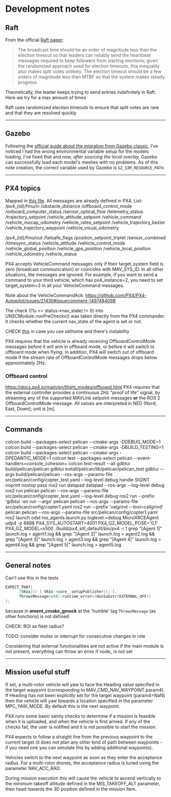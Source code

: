 # Development notes
## Raft
From the official [Raft paper](https://raft.github.io/raft.pdf):
> The broadcast time should be an order of magnitude less than the election timeout so that leaders can
> reliably send the heartbeat messages required to keep followers from starting elections; given the randomized approach
> used for election timeouts, this inequality also makes split votes unlikely. The election timeout should be
> a few orders of magnitude less than MTBF so that the system makes steady progress

Theoretically, the leader keeps trying to send entries indefinitely in Raft. Here we try for a max amount of times

Raft uses randomized election timeouts to ensure that split votes are rare and that they are resolved quickly

---
## Gazebo
Following the [official guide about the migration from Gazebo classic](https://github.com/gazebosim/gz-sim/blob/gz-sim7/tutorials/migration_sdf.md#path-relative-to-an-environment-variable), I've noticed I had the wrong environmental variable setup for the models loading. I've fixed that and now, *after sourcing the local overlay,* Gazebo can successfully load each model's meshes with no problems.
As of this note creation, the correct variable used by Gazebo is `GZ_SIM_RESOURCE_PATH`.

---
## PX4 topics

Mapped in [this file](https://github.com/PX4/PX4-Autopilot/blob/main/src/modules/uxrce_dds_client/dds_topics.yaml).
All messages are already defined in PX4.
List:
/px4_{id}/fmu/in
    /obstacle_distance
    /offboard_control_mode
    /onboard_computer_status
    /sensor_optical_flow
    /telemetry_status
    /trajectory_setpoint
    /vehicle_attitude_setpoint
        /vehicle_command
    /vehicle_mocap_odometry
    /vehicle_rates_setpoint
    /vehicle_trajectory_bezier
    /vehicle_trajectory_waypoint
    /vehicle_visual_odometry

/px4_{id}/fmu/out
            /failsafe_flags
    /position_setpoint_triplet
    /sensor_combined
    /timesync_status
            /vehicle_attitude
        /vehicle_control_mode
        /vehicle_global_position
            /vehicle_gps_position
        /vehicle_local_position
        /vehicle_odometry
        /vehicle_status

PX4 accepts VehicleCommand messages only if their target_system field is zero (broadcast
communication) or coincides with MAV_SYS_ID. In all other situations, the messages are
ignored. For example, if you want to send a command to your third vehicle, which has
px4_instance=2, you need to set target_system=3 in all your VehicleCommand messages.

Note about the VehicleCommandAck:
https://github.com/PX4/PX4-Autopilot/issues/21430#issuecomment-1497484098

The check ((1u << status->nav_state) != 0) into UNSCModule::runPreChecks() was taken directly from the PX4 commander.
It checks whether the current nav_state of the agent is set or not.

CHECK [this](https://github.com/PX4/PX4-Autopilot/issues/18983) in case you use sethome and there's instability

PX4 requires that the vehicle is already receiving OffboardControlMode messages before it will arm in offboard mode, or before it will switch to offboard mode when flying. In addition, PX4 will switch out of offboard mode if the stream rate of OffboardControlMode messages drops below approximately 2Hz.

### Offboard control
https://docs.px4.io/main/en/flight_modes/offboard.html
PX4 requires that the external controller provides a continuous 2Hz "proof of life" signal, by streaming any of the supported MAVLink setpoint messages **or** the ROS 2 OffboardControlMode message.
All values are interpreted in NED (Nord, East, Down); unit is [m].

---
## Commands
colcon build --packages-select pelican --cmake-args -DDEBUG_MODE=1
colcon build --packages-select pelican --cmake-args -DBUILD_TESTING=1
colcon build --packages-select pelican --cmake-args -DPEDANTIC_MODE=1
colcon test --packages-select pelican --event-handlers=console_cohesion+
colcon test-result --all
gdbtui build/pelican/pelican
gdbtui install/pelican/lib/pelican/pelican_test
gdbtui --args build/pelican/pelican --ros-args --params-file src/pelican/config/copter_test.yaml --log-level debug
handle SIGINT noprint nostop pass
ros2 run datapad datapad --ros-args --log-level debug
ros2 run pelican pelican --ros-args --params-file src/pelican/config/copter_test.yaml --log-level debug
ros2 run --prefix 'gdbtui -ex run --args' pelican pelican --ros-args --params-file src/pelican/config/copter1.yaml
ros2 run --prefix 'valgrind --tool=callgrind' pelican pelican --ros-args --params-file src/pelican/config/copter1.yaml
ros2 launch odst ros_agents.launch.py loglevel:=debug
MicroXRCEAgent udp4 -p 8888
PX4_SYS_AUTOSTART=4001 PX4_GZ_MODEL_POSE='0,1' PX4_GZ_MODEL=x500 ./build/px4_sitl_default/bin/px4 -i 1
grep "\[Agent 1|" launch.log > agent1.log && grep "\[Agent 2|" launch.log > agent2.log && grep "\[Agent 3|" launch.log > agent3.log && grep "\[Agent 4|" launch.log > agent4.log && grep "\[Agent 5|" launch.log > agent5.log

---
## General notes
Can't use this in the tests
```cpp
EXPECT_THAT(
      [this]() { this->core_.setupPublisher(); },
      ThrowsMessage<std::runtime_error>(HasSubstr(EXTERNAL_OFF))
);
```
because in **ament_cmake_gmock** at the 'humble' tag `ThrowsMessage` (as other functions) is not defined


CHECK: ROI as fleet radius?


TODO: consider mutex or interrupt for consecutive changes in role


Considering that external functionalities are not active if the main module is not present, everything can throw an error if node_ is not set

---
## Mission useful stuff
If set, a multi-rotor vehicle will yaw to face the Heading value specified in the target waypoint (corresponding to MAV_CMD_NAV_WAYPOINT.param4).
If Heading has not been explicitly set for the target waypoint (param4=NaN) then the vehicle will yaw towards a location specified in the parameter MPC_YAW_MODE. By default this is the next waypoint.

PX4 runs some basic sanity checks to determine if a mission is feasible when it is uploaded, and when the vehicle is first armed. If any of the checks fail, the user is notified and it is not possible to start the mission.

PX4 expects to follow a straight line from the previous waypoint to the current target (it does not plan any other kind of path between waypoints - if you need one you can simulate this by adding additional waypoints).

Vehicles switch to the next waypoint as soon as they enter the acceptance radius.
For a multi-rotor drones, the acceptance radius is tuned using the parameter NAV_ACC_RAD.

During mission execution this will cause the vehicle to ascend vertically to the minimum takeoff altitude defined in the MIS_TAKEOFF_ALT parameter, then head towards the 3D position defined in the mission item.
